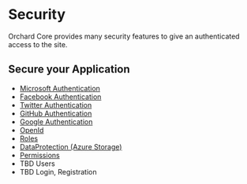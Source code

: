 # Security

Orchard Core provides many security features to give an authenticated access to the site.

## Secure your Application

- [Microsoft Authentication](../../reference/modules/Microsoft.Authentication/README.md)
- [Facebook Authentication](../../reference/modules/Facebook/README.md)
- [Twitter Authentication](../../reference/modules/X/README.md)
- [GitHub Authentication](../../reference/modules/GitHub/README.md)
- [Google Authentication](../../reference/modules/Google/README.md)
- [OpenId](../../reference/modules/OpenId/README.md)
- [Roles](../../reference/modules/Roles/README.md)
- [DataProtection (Azure Storage)](../../reference/modules/DataProtection.Azure/README.md)
- [Permissions](../../reference/modules/Security/Permissions.md)
- TBD Users
- TBD Login, Registration
